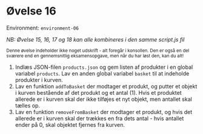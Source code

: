 # Øvelse 16

Environment: `environment-06`

*NB: Øvelse 15, 16, 17 og 18 kan alle kombineres i den samme script.js fil*

<sub>Denne øvelse indeholder ikke noget udskrift - alt foregår i konsollen. Den er også en del sværere end en gennemsnitlig eksamensopgave, men når du har løst den, kan du alt!</sub>
 
1. Indlæs JSON-filen `products.json` og gem listen af produkter i en global variabel `products`. Lav en anden global variabel `basket` til at indeholde produkter i kurven.
2. Lav en funktion `addToBasket` der modtager et produkt, og putter et objekt i kurven bestående af det produkt og et antal (1). 
   Hvis et produktet allerede er i kurven skal der ikke tilføjes et nyt objekt, men antallet skal tælles op.
3. Lav en funktion `removeFromBasket` der modtager et produkt, og hvis det allerede er i kurven skal der trækkes en fra dets antal - hvis antallet ender på 0, skal objektet fjernes fra kurven.